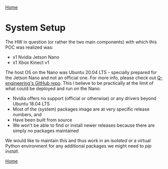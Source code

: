 [Home](README.md)

# System Setup

The HW in question (or rather the two main components) with which this POC was realized was:

-  x1 Nvidia Jetson Nano
-  x1 Xbox Kinect v1

The host OS on the Nano was Ubuntu 20.04 LTS - specially prepared for the Jetson Nano and not
an official one. For more info, please check out
[Q-engineering's GitHub repo](https://github.com/Qengineering/Jetson-Nano-Ubuntu-20-image).
This I believe to be practically at the limit of what could be deployed and run on the Nano:

- Nvidia offers no support (official or otherwise) or any drivers beyond Ubuntu 18.04 LTS 
- Most of the (system) packages image are at very specific release numbers, and
- Have been built from source
- We won't be able to find or install newer releases because there are simply no packages
maintained

We would like to maintain this and thus work in an *isolated* or a virtual Python environment
for any additional packages we might need to *pip install*.

[Home](README.md)
